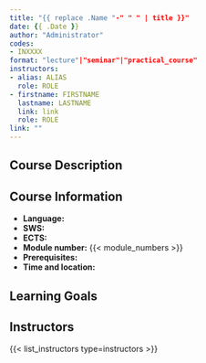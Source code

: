 ```yaml
---
title: "{{ replace .Name "-" " " | title }}"
date: {{ .Date }}
author: "Administrator"
codes:
- INXXXX
format: "lecture"|"seminar"|"practical_course"
instructors:
- alias: ALIAS
  role: ROLE
- firstname: FIRSTNAME
  lastname: LASTNAME
  link: link
  role: ROLE
link: ""
---
```


## Course Description

## Course Information
- **Language:** 
- **SWS:**
- **ECTS:**
- **Module number:** {{< module_numbers >}}
- **Prerequisites:** 
- **Time and location:**

## Learning Goals

## Instructors ##
{{< list_instructors type=instructors >}}